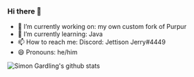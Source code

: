 ### Hi there 👋


- 🔭 I’m currently working on: my own custom fork of Purpur
- 🌱 I’m currently learning: Java
- 📫 How to reach me: Discord: Jettison Jerry#4449
- 😄 Pronouns: he/him

![Simon Gardling's github stats](https://github-readme-stats.vercel.app/api?username=Titaniumtown&show_icons=true&theme=gruvbox)
